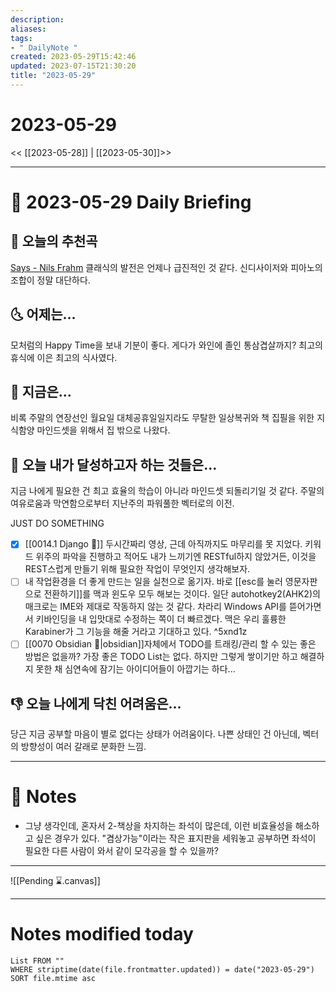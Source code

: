 ```yaml
---
description:
aliases: 
tags:
- " DailyNote "
created: 2023-05-29T15:42:46
updated: 2023-07-15T21:30:20
title: "2023-05-29"
---
```


# 2023-05-29

<< [[2023-05-28]] | [[2023-05-30]]>>

---

# 📅 2023-05-29 Daily Briefing

## 🎵 오늘의 추천곡

[Says - Nils Frahm](https://youtu.be/xLNeZogTsK8) 클래식의 발전은 언제나 급진적인 것 같다. 신디사이저와 피아노의 조합이 정말 대단하다.

## 🌜 어제는...

모처럼의 Happy Time을 보내 기분이 좋다. 게다가 와인에 졸인 통삼겹살까지? 최고의 휴식에 이은 최고의 식사였다.

## 🙌 지금은...

비록 주말의 연장선인 월요일 대체공휴일일지라도 무탈한 일상복귀와 책 집필을 위한 지식함양 마인드셋을 위해서 집 밖으로 나왔다. 

## 🚀 오늘 내가 달성하고자 하는 것들은...

지금 나에게 필요한 건 최고 효율의 학습이 아니라 마인드셋 되돌리기일 것 같다. 주말의 여유로움과 막연함으로부터 지난주의 파워풀한 벡터로의 이전. 

JUST DO SOMETHING

- [x] [[0014.1 Django 🎈]] 두시간짜리 영상, 근데 아직까지도 마무리를 못 지었다. 키워드 위주의 파악을 진행하고 적어도 내가 느끼기엔 RESTful하지 않았거든, 이것을 REST스럽게 만들기 위해 필요한 작업이 무엇인지 생각해보자.
- [ ] 내 작업환경을 더 좋게 만드는 일을 실천으로 옮기자. 바로 [[esc를 눌러 영문자판으로 전환하기]]를 맥과 윈도우 모두 해보는 것이다. 일단 autohotkey2(AHK2)의 매크로는 IME와 제대로 작동하지 않는 것 같다. 차라리 Windows API를 뜯어가면서 키바인딩을 내 입맛대로 수정하는 쪽이 더 빠르겠다. 맥은 우리 훌륭한 Karabiner가 그 기능을 해줄 거라고 기대하고 있다. ^5xnd1z
- [ ] [[0070 Obsidian 💎|obsidian]]자체에서 TODO를 트래킹/관리 할 수 있는 좋은 방법은 없을까? 가장 좋은 TODO List는 없다. 하지만 그렇게 쌓이기만 하고 해결하지 못한 채 심연속에 잠기는 아이디어들이 아깝기는 하다...

## 👎 오늘 나에게 닥친 어려움은...

당근 지금 공부할 마음이 별로 없다는 상태가 어려움이다. 나쁜 상태인 건 아닌데, 벡터의 방향성이 여러 갈래로 분화한 느낌.

---

# 📝 Notes

- 그냥 생각인데, 혼자서 2-책상을 차지하는 좌석이 많은데, 이런 비효율성을 해소하고 싶은 경우가 있다. "겸상가능"이라는 작은 표지판을 세워놓고 공부하면 좌석이 필요한 다른 사람이 와서 같이 모각공을 할 수 있을까?

___

![[Pending ⌛.canvas]]

---

# Notes modified today

```dataview
List FROM "" 
WHERE striptime(date(file.frontmatter.updated)) = date("2023-05-29") 
SORT file.mtime asc
```
